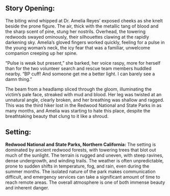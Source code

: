 ## Story Opening:

The biting wind whipped at Dr. Amelia Reyes’ exposed cheeks as she knelt beside the prone figure. The air, thick with the metallic tang of blood and the sharp scent of pine, stung her nostrils. Overhead, the towering redwoods swayed ominously, their silhouettes clawing at the rapidly darkening sky. Amelia’s gloved fingers worked quickly, feeling for a pulse in the young woman’s neck, the icy fear that was a familiar, unwelcome companion creeping up her spine.

“Pulse is weak but present,” she barked, her voice raspy, more for herself than for the two volunteer search and rescue team members huddled nearby. “BP cuff! And someone get me a better light. I can barely see a damn thing.”

The beam from a headlamp sliced through the gloom, illuminating the victim’s pale face, streaked with mud and blood. Her leg was twisted at an unnatural angle, clearly broken, and her breathing was shallow and ragged. This was the third hiker lost in the Redwood National and State Parks in as many months, and Amelia was starting to hate this place, despite the breathtaking beauty that clung to it like a shroud.
## Setting:

**Redwood National and State Parks, Northern California:** The setting is dominated by ancient redwood forests, with towering trees that blot out much of the sunlight. The terrain is rugged and uneven, with steep ravines, dense undergrowth, and winding trails. The weather is often unpredictable, prone to sudden shifts in temperature, fog, and rain, even during the summer months. The isolated nature of the park makes communication difficult, and emergency services can take a significant amount of time to reach remote areas. The overall atmosphere is one of both immense beauty and inherent danger.

